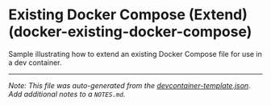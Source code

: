 
# Existing Docker Compose (Extend) (docker-existing-docker-compose)

Sample illustrating how to extend an existing Docker Compose file for use in a dev container.





---

_Note: This file was auto-generated from the [devcontainer-template.json](https://github.com/igecloudsdev/.igecloudsdev/blob/main/src/docker-existing-docker-compose/devcontainer-template.json).  Add additional notes to a `NOTES.md`._
